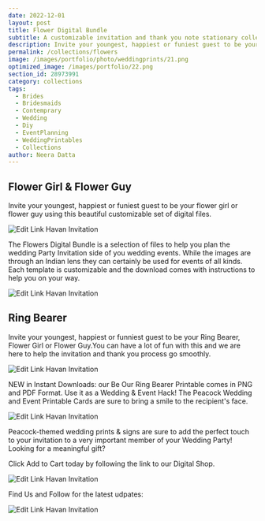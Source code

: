 ```yaml
---
date: 2022-12-01 
layout: post
title: Flower Digital Bundle
subtitle: A customizable invitation and thank you note stationary collection
description: Invite your youngest, happiest or funiest guest to be your flower girl or flower guy using this beautiful customizable set of digital files.  
permalink: /collections/flowers
image: /images/portfolio/photo/weddingprints/21.png
optimized_image: /images/portfolio/22.png
section_id: 28973991
category: collections
tags:
  - Brides
  - Bridesmaids
  - Contemprary
  - Wedding
  - Diy
  - EventPlanning
  - WeddingPrintables
  - Collections
author: Neera Datta
---
```


## Flower Girl & Flower Guy

Invite your youngest, happiest or funiest guest to be your flower girl or flower guy using this beautiful customizable set of digital files. 



![Edit Link Havan Invitation](https://i.etsystatic.com/21226651/r/il/0be3bb/4353490208/il_1588xN.4353490208_fm2x.jpg)

The Flowers Digital Bundle is a selection of files to help you plan the wedding Party Invitation side of you wedding events. While the images are through an Indian lens they can certainly be used for events of all kinds. Each template is customizable and the download comes with instructions to help you on your way. 

![Edit Link Havan Invitation](https://i.etsystatic.com/21226651/r/il/6834ed/4403355037/il_1588xN.4403355037_nec2.jpg)

## Ring Bearer

Invite your youngest, happiest or funniest guest to be your Ring Bearer, Flower Girl or Flower Guy.You can have a lot of fun with this and we are here to help the invitation and thank you process go smoothly.

![Edit Link Havan Invitation](https://i.etsystatic.com/21226651/r/il/37cd5b/4403357957/il_1588xN.4403357957_b75k.jpg)

NEW in Instant Downloads: our Be Our Ring Bearer Printable comes in PNG and PDF Format. Use it as a Wedding & Event Hack! The Peacock Wedding and Event Printable Cards are sure to bring a smile to the recipient's face.


![Edit Link Havan Invitation](https://i.etsystatic.com/21226651/r/il/ecdcdd/4400876845/il_1588xN.4400876845_k710.jpg
)

Peacock-themed wedding prints & signs are sure to add the perfect touch to your invitation to a very important member of your Wedding Party! Looking for a meaningful gift? 

Click Add to Cart today by following the link to our Digital Shop.

![Edit Link Havan Invitation](https://i.etsystatic.com/21226651/r/il/763674/4401188499/il_1588xN.4401188499_5f0c.jpg)

Find Us and Follow for the latest udpates:


![Edit Link Havan Invitation](https://i.etsystatic.com/21226651/r/il/27a3f8/4356015230/il_1588xN.4356015230_abyv.jpg)


